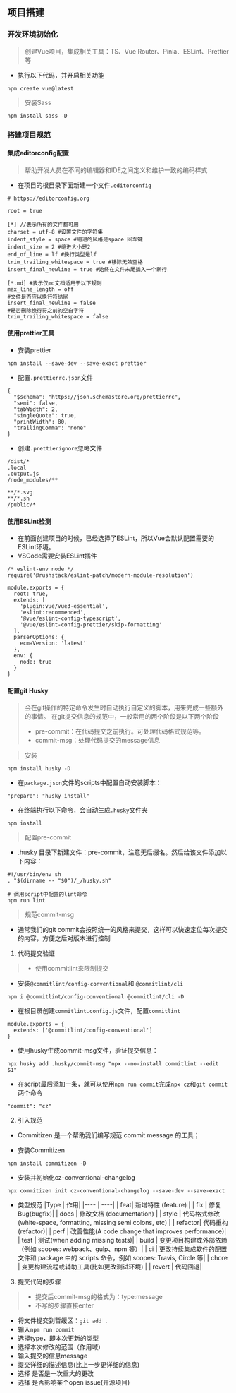 ## 项目搭建
### 开发环境初始化
>创建Vue项目，集成相关工具：TS、Vue Router、Pinia、ESLint、Prettier等
- 执行以下代码，并开启相关功能
```
npm create vue@latest
```
>安装Sass
```
npm install sass -D
```

### 搭建项目规范
#### 集成editorconfig配置
>帮助开发人员在不同的编辑器和IDE之间定义和维护一致的编码样式
- 在项目的根目录下面新建一个文件`.editorconfig`
```
# https://editorconfig.org
 
root = true
 
[*] //表示所有的文件都可用
charset = utf-8 #设置文件的字符集
indent_style = space #缩进的风格是space 回车键
indent_size = 2 #缩进大小是2
end_of_line = lf #换行类型是lf
trim_trailing_whitespace = true #移除无效空格
insert_final_newline = true #始终在文件末尾插入一个新行
 
[*.md] #表示仅md文档适用于以下规则
max_line_length = off
#文件是否应以换行符结尾
insert_final_newline = false
#是否删除换行符之前的空白字符
trim_trailing_whitespace = false
```

#### 使用prettier工具
- 安装prettier
```
npm install --save-dev --save-exact prettier
```
- 配置`.prettierrc.json`文件
```
{
  "$schema": "https://json.schemastore.org/prettierrc",
  "semi": false,
  "tabWidth": 2,
  "singleQuote": true,
  "printWidth": 80,
  "trailingComma": "none"
}
```
- 创建`.prettierignore`忽略文件
```
/dist/*
.local
.output.js
/node_modules/**

**/*.svg
**/*.sh
/public/*
```

#### 使用ESLint检测
- 在前面创建项目的时候，已经选择了ESLint，所以Vue会默认配置需要的ESLint环境。
- VSCode需要安装ESLint插件
```
/* eslint-env node */
require('@rushstack/eslint-patch/modern-module-resolution')

module.exports = {
  root: true,
  extends: [
    'plugin:vue/vue3-essential',
    'eslint:recommended',
    '@vue/eslint-config-typescript',
    '@vue/eslint-config-prettier/skip-formatting'
  ],
  parserOptions: {
    ecmaVersion: 'latest'
  },
  env: {
    node: true
  }
}
```

#### 配置git Husky
>会在git操作的特定命令发生时自动执行自定义的脚本，用来完成一些额外的事情。
>在git提交信息的规范中，一般常用的两个阶段是以下两个阶段
>- pre-commit：在代码提交之前执行。可处理代码格式规范等。
>- commit-msg：处理代码提交的message信息

>安装
```
npm install husky -D

```
- 在`package.json`文件的scripts中配置自动安装脚本：
```
"prepare": "husky install"
```
- 在终端执行以下命令，会自动生成`.husky`文件夹
```
npm install 
```

>配置pre-commit
-  .husky 目录下新建文件：pre-commit，注意无后缀名。然后给该文件添加以下内容：
```
#!/usr/bin/env sh
. "$(dirname -- "$0")/_/husky.sh"

# 调用script中配置的lint命令
npm run lint
```

>规范commit-msg
- 通常我们的git commit会按照统一的风格来提交，这样可以快速定位每次提交的内容，方便之后对版本进行控制

1. 代码提交验证
>- 使用commitlint来限制提交
- 安装`@commitlint/config-conventional`和 `@commitlint/cli`
```
npm i @commitlint/config-conventional @commitlint/cli -D
```
- 在根目录创建`commitlint.config.js`文件，配置`commitlint`
```
module.exports = {
  extends: ['@commitlint/config-conventional']
}
```
- 使用husky生成commit-msg文件，验证提交信息：
```
npx husky add .husky/commit-msg "npx --no-install commitlint --edit $1"
```
- 在script最后添加一条，就可以使用`npm run commit`完成`npx cz`和`git commit`两个命令
```
"commit": "cz"
```

2. 引入规范
- Commitizen 是一个帮助我们编写规范 commit message 的工具；

- 安装Commitizen
```
npm install commitizen -D
```
- 安装并初始化cz-conventional-changelog
```
npx commitizen init cz-conventional-changelog --save-dev --save-exact
```

- 类型规范
|Type | 作用|
|---- | ----|
| feat| 新增特性 (feature) |
| fix | 修复 Bug(bugfix)|
| docs | 修改文档 (documentation) |
| style   | 代码格式修改(white-space, formatting, missing semi colons, etc) |
| refactor| 代码重构(refactor)|
| perf    | 改善性能(A code change that improves performance)|
| test    | 测试(when adding missing tests)|
| build   | 变更项目构建或外部依赖（例如 scopes: webpack、gulp、npm 等）|
| ci      | 更改持续集成软件的配置文件和 package 中的 scripts 命令，例如 scopes: Travis, Circle 等|
| chore   | 变更构建流程或辅助工具(比如更改测试环境) |
| revert  | 代码回退|

3. 提交代码的步骤
>- 提交后commit-msg的格式为：type:message
>- 不写的步骤直接enter
- 将文件提交到暂缓区：`git add .`
- 输入`npm run commit`
- 选择type，即本次更新的类型
- 选择本次修改的范围（作用域）
- 输入提交的信息message
- 提交详细的描述信息(比上一步更详细的信息)
- 选择 是否是一次重大的更改
- 选择 是否影响某个open issue(开源项目)

